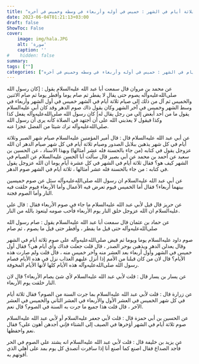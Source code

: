 ```yaml
---
title: "ثواب صوم ثلاثة أيام في الشهر : خميس في أوله وأربعاء في وسطه وخميس في آخره"
date: 2023-06-04T01:21:13+03:00
draft: false
ShowToc: False
cover:
    image: img/hala.JPG
    alt: 'صورة'
    caption: ''
#    hidden: false
summary: 
tags: [""]
categories: ["ثواب صوم ثلاثة أيام في الشهر : خميس في أوله وأربعاء في وسطه وخميس في آخره"]
---
```

عن محمد بن مروان قال سمعت أبا عبد الله عليه‌السلام يقول :
[كان رسول الله صلى‌الله‌عليه‌وآله يصوم حتى يقال لا يفطر ثم صام يوما وأفطر يوما
ثم صام الاثنين والخميس ثم آل من ذلك إلى صيام ثلاثة أيام في الشهر
خميس في أول الشهر وأربعاء في وسط الشهر وخميس في آخر الشهر وكان
يقول ذاك صوم الدهر وقد كان أبي عليه‌السلام يقول ما من أحد أبغض إلي من
رجل يقال له] كان رسول الله صلى‌الله‌عليه‌وآله يفعل كذا وكذا فيقول لا يعذبني الله
على أن أجتهد في الصلاة كأنه يرى أن رسول الله صلى‌الله‌عليه‌وآله ترك شيئا من
الفضل عجزا عنه.

عن أبي
عبد الله عليه‌السلام قال : قال أمير المؤمنين عليه‌السلام صيام شهر الصبر وثلاثة أيام
في كل شهر يذهبن ببلابل الصدور وصيام ثلاثة أيام في كل شهر صيام
الدهر ان الله عزوجل يقول في كتابه (من جاء بالحسنة فله عشر أمثالها)
وبهذا الاسناد ، عن الحسين بن سعيد عن أحمد بن محمد عن أبي بصير
قال سألت أبا الحسن عليه‌السلام عن الصيام في الشهر كيف هو؟ فقال ثلاثة
أيام في الشهر في كل عشرة أيام يوما ان الله عزوجل يقول في كتابه : من جاء بالحسنة فله عشر أمثالها ، ثلاثة أيام في الشهر صوم الدهر.

عن أبي عبد الله عليه‌السلام ان رسول الله صلى‌الله‌عليه‌وآله
سئل عن صوم خميسين بينهما أربعاء؟ فقال أما الخميس فيوم تعرض فيه
الأعمال وأما الأربعاء فيوم خلقت فيه النار وأما الصوم فجنة.

عن حريز
قال قيل لأبي عبد الله عليه‌السلام ما جاء في صوم الأربعاء فقال : قال علي عليه‌السلام
ان الله عزوجل خلق النار يوم الأربعاء فأحب صومه ليتعوذ بالله من النار.

عن حماد بن عثمان قال سمعت أبا عبد الله عليه‌السلام يقول : صام
رسول الله صلى‌الله‌عليه‌وآله حتى قيل ما يفطر ، وأفطر حتى قيل ما يصوم ، ثم صام
 
صوم داود عليه‌السلام يوما ويوما ثم قبض صلى‌الله‌عليه‌وآله على صوم ثلاثة أيام في الشهر
وقال يعدلن الدهر ويذهبن بوحر الصدر ، قال قلت جعلت فداك وأي
أيام هي؟ فقال أول خميس في الشهر وأول أربعاء بعد العشر منه وآخر
خميس منه ، قال قلت ولم صارت هذه الأيام؟ قال لان من كان قبلنا
من الأمم إذا أنزل عليهم العذاب نزل في هذه الأيام فصام رسول الله صلى‌الله‌عليه‌وآله
هذه الأيام كلها لأنها الأيام المخوفة.

عن يسار بن يسار قال : قلت لأبي عبد الله عليه‌السلام لأي شئ
يصام الأربعاء؟ قال لان النار خلقت يوم الأربعاء.

عن زرارة قال : قلت لأبي عبد الله عليه‌السلام بما جرت السنة من
الصوم؟ فقال ثلاثة أيام في كل شهر الخميس في العشر الأول والأربعاء
في العشر الثاني والخميس في العشر الآخر ، قال قلت هذا جميع ما جرت
به السنة في الصوم؟ قال نعم.

عن الحسين بن أبي
حمزة قال : قلت لأبي جعفر عليه‌السلام أو لأبي عبد الله عليه‌السلام صوم ثلاثة أيام
في الشهر أؤخرها في الصيف إلى الشتاء فإني أجدهن أهون علي؟ فقال
نعم واحفظها.

عن يزيد بن خليفة قال : قلت لأبي عبد الله عليه‌السلام انه يشتد علي الصوم
في الحر فأجد الصداع فقال اصنع كما أصنع أنا إذا سافرت أتصدق كل
يوم بمد على أهلي الذي أقوتهم به.
